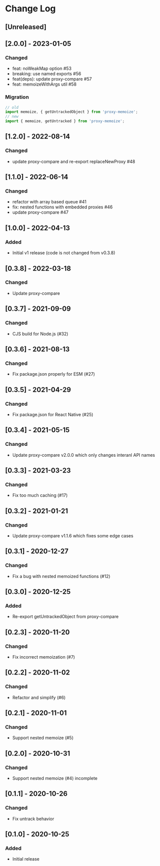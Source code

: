 # Change Log

## [Unreleased]

## [2.0.0] - 2023-01-05
### Changed
- feat: noWeakMap option #53
- breaking: use named exports #56
- feat(deps): update proxy-compare #57
- feat: memoizeWithArgs util #58
### Migration
```js
// old
import memoize, { getUntrackedObject } from 'proxy-memoize';
// new
import { memoize, getUntracked } from 'proxy-memoize';
```

## [1.2.0] - 2022-08-14
### Changed
- update proxy-compare and re-export replaceNewProxy #48 

## [1.1.0] - 2022-06-14
### Changed
- refactor with array based queue #41
- fix: nested functions with embedded proxies #46
- update proxy-compare #47

## [1.0.0] - 2022-04-13
### Added
- Initial v1 release (code is not changed from v0.3.8)

## [0.3.8] - 2022-03-18
### Changed
- Update proxy-compare

## [0.3.7] - 2021-09-09
### Changed
- CJS build for Node.js (#32)

## [0.3.6] - 2021-08-13
### Changed
- Fix package.json properly for ESM (#27)

## [0.3.5] - 2021-04-29
### Changed
- Fix package.json for React Native (#25)

## [0.3.4] - 2021-05-15
### Changed
- Update proxy-compare v2.0.0 which only changes interanl API names

## [0.3.3] - 2021-03-23
### Changed
- Fix too much caching (#17)

## [0.3.2] - 2021-01-21
### Changed
- Update proxy-compare v1.1.6 which fixes some edge cases

## [0.3.1] - 2020-12-27
### Changed
- Fix a bug with nested memoized functions (#12)

## [0.3.0] - 2020-12-25
### Added
- Re-export getUntrackedObject from proxy-compare

## [0.2.3] - 2020-11-20
### Changed
- Fix incorrect memoization (#7)

## [0.2.2] - 2020-11-02
### Changed
- Refactor and simplify (#6)

## [0.2.1] - 2020-11-01
### Changed
- Support nested memoize (#5)

## [0.2.0] - 2020-10-31
### Changed
- Support nested memoize (#4) incomplete

## [0.1.1] - 2020-10-26
### Changed
- Fix untrack behavior

## [0.1.0] - 2020-10-25
### Added
- Initial release
